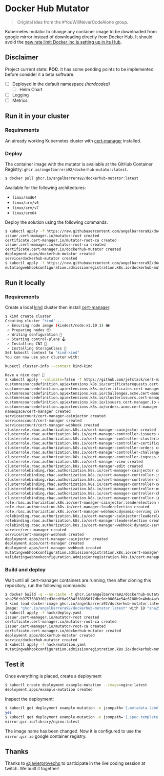 # Docker Hub Mutator

> Original idea from the #YouWillNeverCodeAlone group.

Kubernetes mutator to change any container image to be downloaded from google mirror instead of downloading directly from Docker Hub.
It should avoid the [new rate limit Docker inc is setting up in its Hub](https://docs.docker.com/docker-hub/download-rate-limit/).

## Disclaimer

Project current state: **POC**.
It has some pending points to be implemented before consider it a beta software.

- [ ] Deployed in the default namespace *(hardcoded)*
    - [ ] Helm Chart
- [ ] Logging
- [ ] Metrics

## Run it in your cluster

### Requirements

An already working Kubernetes cluster with [cert-manager](https://github.com/jetstack/cert-manager) installed.

### Deploy

The container image with the mutator is available at the GitHub Container Registry: `ghcr.io/angelbarrera92/dockerhub-mutator:latest`.

```bash
$ docker pull ghcr.io/angelbarrera92/dockerhub-mutator:latest
```

Available for the following architectures:

- `linux/amd64`
- `linux/arm/v6`
- `linux/arm/v7`
- `linux/arm64`


Deploy the solution using the following commands:

```bash
$ kubectl apply -f https://raw.githubusercontent.com/angelbarrera92/dockerhub-mutator/master/hack/deploy.yaml
issuer.cert-manager.io/mutator-root created
certificate.cert-manager.io/mutator-root-ca created
issuer.cert-manager.io/mutator-root-ca created
certificate.cert-manager.io/dockerhub-mutator created
deployment.apps/dockerhub-mutator created
service/dockerhub-mutator created
$ kubectl apply -f https://raw.githubusercontent.com/angelbarrera92/dockerhub-mutator/master/hack/mutation.yaml
mutatingwebhookconfiguration.admissionregistration.k8s.io/dockerhub-mutator created
```

## Run it locally

### Requirements

Create a local [kind](https://github.com/kubernetes-sigs/kind) cluster then install [cert-manager](https://github.com/jetstack/cert-manager):

```bash
$ kind create cluster
Creating cluster "kind" ...
 ✓ Ensuring node image (kindest/node:v1.19.1) 🖼
 ✓ Preparing nodes 📦
 ✓ Writing configuration 📜
 ✓ Starting control-plane 🕹️
 ✓ Installing CNI 🔌
 ✓ Installing StorageClass 💾
Set kubectl context to "kind-kind"
You can now use your cluster with:

kubectl cluster-info --context kind-kind

Have a nice day! 👋
$ kubectl apply --validate=false -f https://github.com/jetstack/cert-manager/releases/download/v1.0.4/cert-manager.yaml
customresourcedefinition.apiextensions.k8s.io/certificaterequests.cert-manager.io created
customresourcedefinition.apiextensions.k8s.io/certificates.cert-manager.io created
customresourcedefinition.apiextensions.k8s.io/challenges.acme.cert-manager.io created
customresourcedefinition.apiextensions.k8s.io/clusterissuers.cert-manager.io created
customresourcedefinition.apiextensions.k8s.io/issuers.cert-manager.io created
customresourcedefinition.apiextensions.k8s.io/orders.acme.cert-manager.io created
namespace/cert-manager created
serviceaccount/cert-manager-cainjector created
serviceaccount/cert-manager created
serviceaccount/cert-manager-webhook created
clusterrole.rbac.authorization.k8s.io/cert-manager-cainjector created
clusterrole.rbac.authorization.k8s.io/cert-manager-controller-issuers created
clusterrole.rbac.authorization.k8s.io/cert-manager-controller-clusterissuers created
clusterrole.rbac.authorization.k8s.io/cert-manager-controller-certificates created
clusterrole.rbac.authorization.k8s.io/cert-manager-controller-orders created
clusterrole.rbac.authorization.k8s.io/cert-manager-controller-challenges created
clusterrole.rbac.authorization.k8s.io/cert-manager-controller-ingress-shim created
clusterrole.rbac.authorization.k8s.io/cert-manager-view created
clusterrole.rbac.authorization.k8s.io/cert-manager-edit created
clusterrolebinding.rbac.authorization.k8s.io/cert-manager-cainjector created
clusterrolebinding.rbac.authorization.k8s.io/cert-manager-controller-issuers created
clusterrolebinding.rbac.authorization.k8s.io/cert-manager-controller-clusterissuers created
clusterrolebinding.rbac.authorization.k8s.io/cert-manager-controller-certificates created
clusterrolebinding.rbac.authorization.k8s.io/cert-manager-controller-orders created
clusterrolebinding.rbac.authorization.k8s.io/cert-manager-controller-challenges created
clusterrolebinding.rbac.authorization.k8s.io/cert-manager-controller-ingress-shim created
role.rbac.authorization.k8s.io/cert-manager-cainjector:leaderelection created
role.rbac.authorization.k8s.io/cert-manager:leaderelection created
role.rbac.authorization.k8s.io/cert-manager-webhook:dynamic-serving created
rolebinding.rbac.authorization.k8s.io/cert-manager-cainjector:leaderelection created
rolebinding.rbac.authorization.k8s.io/cert-manager:leaderelection created
rolebinding.rbac.authorization.k8s.io/cert-manager-webhook:dynamic-serving created
service/cert-manager created
service/cert-manager-webhook created
deployment.apps/cert-manager-cainjector created
deployment.apps/cert-manager created
deployment.apps/cert-manager-webhook created
mutatingwebhookconfiguration.admissionregistration.k8s.io/cert-manager-webhook created
validatingwebhookconfiguration.admissionregistration.k8s.io/cert-manager-webhook created
```

### Build and deploy

Wait until all cert-manager containers are running, then after cloning this repository, run the following commands:

```bash
$ docker build -q --no-cache -t ghcr.io/angelbarrera92/dockerhub-mutator:latest .
sha256:b97575883f02cd3dcdf0a9334ff88850f7dbc9dc00064e54c6188b9c4bde4afe
$ kind load docker-image ghcr.io/angelbarrera92/dockerhub-mutator:latest
Image: "ghcr.io/angelbarrera92/dockerhub-mutator:latest" with ID "sha256:b97575883f02cd3dcdf0a9334ff88850f7dbc9dc00064e54c6188b9c4bde4afe" not yet present on node "kind-control-plane", loading...
$ kubectl apply -f hack/deploy.yaml
issuer.cert-manager.io/mutator-root created
certificate.cert-manager.io/mutator-root-ca created
issuer.cert-manager.io/mutator-root-ca created
certificate.cert-manager.io/dockerhub-mutator created
deployment.apps/dockerhub-mutator created
service/dockerhub-mutator created
$ kubectl apply -f hack/mutation.yaml
mutatingwebhookconfiguration.admissionregistration.k8s.io/dockerhub-mutator created
```

## Test it

Once everything is placed, create a deployment

```bash
$ kubectl create deployment example-mutation --image=nginx:latest
deployment.apps/example-mutation created
```

Inspect the deployment:

```bash
$ kubectl get deployment example-mutation -o jsonpath='{.metadata.labels.mutated}'
yes
$ kubectl get deployment example-mutation -o jsonpath='{.spec.template.spec.containers[0].image}'
mirror.gcr.io/library/nginx:latest
```

The image name has been changed. Now it is configured to use the `mirror.gcr.io` google container registry.


## Thanks

Thanks to [@javierprovecho](https://github.com/javierprovecho) to participate in the live coding session at twitch. We built it together!
